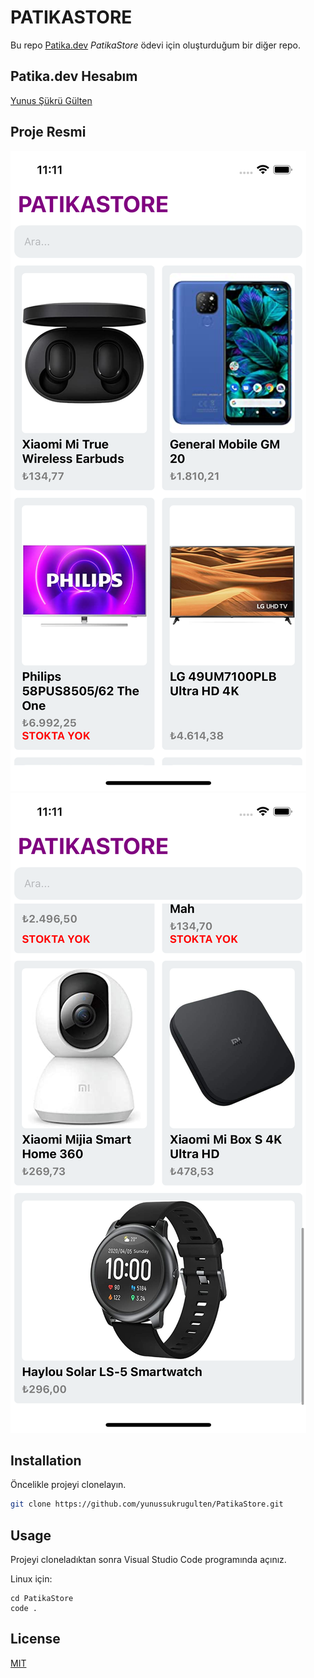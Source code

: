 # PATIKASTORE

Bu repo [Patika.dev](https://www.patika.dev) *PatikaStore* ödevi için oluşturduğum bir diğer repo.

## Patika.dev Hesabım
[Yunus Şükrü Gülten](https://app.patika.dev/yunussukrugulten)

## Proje Resmi
![github](src/components/img/store_1.png)
![github](src/components/img/store_2.png)

## Installation

Öncelikle projeyi clonelayın.

```bash
git clone https://github.com/yunussukrugulten/PatikaStore.git
```

## Usage

Projeyi cloneladıktan sonra Visual Studio Code programında açınız.

Linux için:
```linux
cd PatikaStore
code .
```

## License

[MIT](https://choosealicense.com/licenses/mit/)
